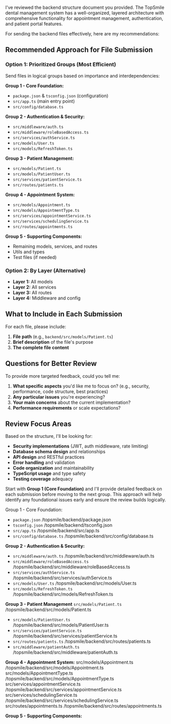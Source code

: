 I've reviewed the backend structure document you provided. The TopSmile dental management system has a well-organized, layered architecture with comprehensive functionality for appointment management, authentication, and patient portal features.

For sending the backend files effectively, here are my recommendations:

## Recommended Approach for File Submission

### Option 1: Prioritized Groups (Most Efficient)
Send files in logical groups based on importance and interdependencies:

**Group 1 - Core Foundation:**
- `package.json` & `tsconfig.json` (configuration)
- `src/app.ts` (main entry point)
- `src/config/database.ts`

**Group 2 - Authentication & Security:**
- `src/middleware/auth.ts`
- `src/middleware/roleBasedAccess.ts`
- `src/services/authService.ts`
- `src/models/User.ts`
- `src/models/RefreshToken.ts`

**Group 3 - Patient Management:**
- `src/models/Patient.ts`
- `src/models/PatientUser.ts`
- `src/services/patientService.ts`
- `src/routes/patients.ts`

**Group 4 - Appointment System:**
- `src/models/Appointment.ts`
- `src/models/AppointmentType.ts`
- `src/services/appointmentService.ts`
- `src/services/schedulingService.ts`
- `src/routes/appointments.ts`

**Group 5 - Supporting Components:**
- Remaining models, services, and routes
- Utils and types
- Test files (if needed)

### Option 2: By Layer (Alternative)
- **Layer 1:** All models
- **Layer 2:** All services  
- **Layer 3:** All routes
- **Layer 4:** Middleware and config

## What to Include in Each Submission

For each file, please include:
1. **File path** (e.g., `backend/src/models/Patient.ts`)
2. **Brief description** of the file's purpose
3. **The complete file content**

## Questions for Better Review

To provide more targeted feedback, could you tell me:

1. **What specific aspects** you'd like me to focus on? (e.g., security, performance, code structure, best practices)
2. **Any particular issues** you're experiencing?
3. **Your main concerns** about the current implementation?
4. **Performance requirements** or scale expectations?

## Review Focus Areas

Based on the structure, I'll be looking for:
- **Security implementations** (JWT, auth middleware, rate limiting)
- **Database schema design** and relationships
- **API design** and RESTful practices  
- **Error handling** and validation
- **Code organization** and maintainability
- **TypeScript usage** and type safety
- **Testing coverage** adequacy

Start with **Group 1 (Core Foundation)** and I'll provide detailed feedback on each submission before moving to the next group. This approach will help identify any foundational issues early and ensure the review builds logically.

Group 1 - Core Foundation:
- `package.json`  /topsmile/backend/package.json
- `tsconfig.json` /topsmile/backend/tsconfig.json
- `src/app.ts`  /topsmile/backend/src/app.ts
- `src/config/database.ts` /topsmile/backend/src/config/database.ts

**Group 2 - Authentication & Security:**
- `src/middleware/auth.ts` /topsmile/backend/src/middleware/auth.ts
- `src/middleware/roleBasedAccess.ts` /topsmile/backend/src/middleware/roleBasedAccess.ts
- `src/services/authService.ts` /topsmile/backend/src/services/authService.ts
- `src/models/User.ts` /topsmile/backend/src/models/User.ts
- `src/models/RefreshToken.ts` /topsmile/backend/src/models/RefreshToken.ts

**Group 3 - Patient Management**
 `src/models/Patient.ts` /topsmile/backend/src/models/Patient.ts
- `src/models/PatientUser.ts` /topsmile/backend/src/models/PatientUser.ts
- `src/services/patientService.ts` /topsmile/backend/src/services/patientService.ts
- `src/routes/patients.ts` /topsmile/backend/src/routes/patients.ts
- `src/middleware/patientAuth.ts` /topsmile/backend/src/middleware/patientAuth.ts

**Group 4 - Appointment System:**
src/models/Appointment.ts /topsmile/backend/src/models/Appointment.ts
src/models/AppointmentType.ts /topsmile/backend/src/models/AppointmentType.ts
src/services/appointmentService.ts /topsmile/backend/src/services/appointmentService.ts
src/services/schedulingService.ts /topsmile/backend/src/services/schedulingService.ts
src/routes/appointments.ts /topsmile/backend/src/routes/appointments.ts

**Group 5 - Supporting Components:**